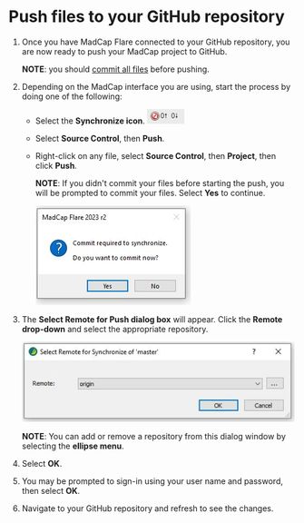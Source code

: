 ﻿<?xml version="1.0" encoding="utf-8"?>
<html xmlns:MadCap="http://www.madcapsoftware.com/Schemas/MadCap.xsd">
    <head>
    </head>
    <body>
        <h1>Push files to  your GitHub repository</h1>
        <ol>
            <li>
                <p>Once you have MadCap Flare connected to your GitHub repository, you are now ready to push your MadCap project to GitHub.</p>
                <p><b>NOTE</b>:&#160;you should <a href="commit-to-github.htm">commit all files</a> before pushing. </p>
            </li>
            <li>
                <p>Depending on the MadCap interface you are using, start the process by doing one of the following:</p>
                <ul>
                    <li>
                        <p>Select the <b>Synchronize icon</b>. <img src="../Resources/Images/synchonize.JPG" /></p>
                    </li>
                    <li>
                        <p>Select <b>Source Control</b>, then <b>Push</b>.</p>
                    </li>
                    <li>
                        <p>Right-click on any file, select <b>Source Control</b>, then <b>Project</b>, then click <b>Push</b>.</p>
                        <p style="font-weight: normal;"><b>NOTE</b>: If you didn't commit your files before starting the push, you will be prompted to commit your files. Select <b>Yes</b> to continue. </p>
                        <p>
                            <img src="../Resources/Images/prompted-to-commit.JPG" />
                        </p>
                    </li>
                </ul>
            </li>
            <li>
                <p style="font-weight: normal;">The <b>Select Remote for Push dialog box</b> will appear. Click the <b>Remote drop-down</b> and select the appropriate repository.</p>
                <p style="font-weight: normal;">
                    <img src="../Resources/Images/Select-remote-for-push.JPG" />
                </p>
                <p style="font-weight: normal;"><b>NOTE</b>: You can add or remove a repository from this dialog window by selecting the <b>ellipse menu</b>. </p>
            </li>
            <li>
                <p>Select <b>OK</b>. </p>
            </li>
            <li>
                <p>You may be prompted to sign-in using your user name and password, then select <b>OK</b>. </p>
            </li>
            <li>
                <p>Navigate to your GitHub repository and refresh to see the changes. </p>
            </li>
        </ol>
        <p>&#160;</p>
        <p>&#160;</p>
        <p>&#160;</p>
        <p>&#160;</p>
    </body>
</html>
